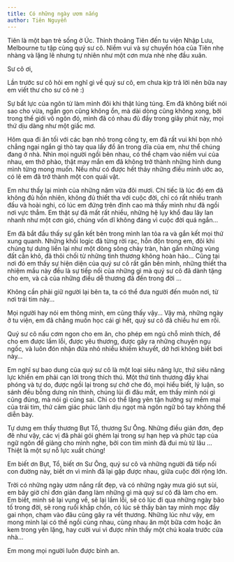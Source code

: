 ```yaml
---
title: Có những ngày ươm nắng
author: Tiên Nguyễn
---
```


<div class="editors-preface"><p>Tiên là một bạn trẻ sống ở Úc. Thỉnh thoảng Tiên đến tu viện Nhập Lưu, Melbourne tu tập cùng quý sư cô. Niềm vui và sự chuyển hóa của Tiên nhẹ nhàng và lặng lẽ nhưng tự nhiên như một cơn mưa nhè nhẹ đầu xuân.</p></div>

Sư cô ơi,

Lần trước sư cô hỏi em nghĩ gì về quý sư cô, em chưa kịp trả lời nên bữa nay em viết thư cho sư cô nè :)

Sự bất lực của ngôn từ làm mình đôi khi thật lúng túng. Em đã không biết nói sao cho vừa, ngắn gọn cũng không ổn, mà dài dòng cũng không xong, bởi trong thế giới vô ngôn đó, mình đã có nhau đủ đầy trong giây phút này, mọi thứ dịu dàng như một giấc mơ.

Hôm qua đi ăn tối với các bạn nhỏ trong công ty, em đã rất vui khi bọn nhỏ chẳng ngại ngần gì thò tay qua lấy đồ ăn trong dĩa của em, như thể chúng đang ở nhà. Nhìn mọi người ngồi bên nhau, có thể chạm vào niềm vui của nhau, em thở phào, thật may mắn em đã không trở thành những hình dung mình từng mong muốn. Nếu như có được hết thảy những điều mình ước ao, có lẽ em đã trở thành một con quái vật. 

Em như thấy lại mình của những năm vừa đôi mươi. Chỉ tiếc là lúc đó em đã không đủ hồn nhiên, không đủ thiết tha với cuộc đời, chỉ có rất nhiều tranh đấu và hoài nghi, có lúc em đứng trên đỉnh cao mà thấy mình như đã ngồi nơi vực thẳm. Em thật sự đã mất rất nhiều, những hệ lụy khổ đau lây lan nhanh như một cơn gió, chúng vốn dĩ không đáng vì cuộc đời quá ngắn…

Em đã bắt đầu thấy sự gắn kết bên trong mình lan tỏa ra và gắn kết mọi thứ xung quanh. Những khối logic đã từng rời rạc, hỗn độn trong em, đôi khi chúng tự dưng liền lại như một dòng sông chảy tràn, hàn gắn những vùng đất cằn khô, đã thôi chối từ những tình thương không hoàn hảo… Cũng tại nơi đó em thấy sự hiện diện của quý sư cô rất gần bên mình, những thiết tha nhiệm mầu này đều là sự tiếp nối của những gì mà quý sư cô đã dành tặng cho em, và cả của những điều dễ thương đã đến trong đời …

Không cần phải giữ người lại bên ta, ta có thể đưa người đến muôn nơi, từ nơi trái tim này…

Mọi người hay nói em thông minh, em cũng thấy vậy… Vậy mà, những ngày ở tu viện, em đã chẳng muốn học cái gì hết, quý sư cô đã chiều hư em rồi.

Quý sư cô nấu cơm ngon cho em ăn, cho phép em ngủ chỗ mình thích, để cho em được lầm lỗi, được yêu thương, được gây ra những chuyện ngu ngốc, và luôn đón nhận đứa nhỏ nhiều khiếm khuyết, dở hơi không biết bơi này… 

Em nghĩ sự bao dung của quý sư cô là một loại siêu năng lực, thứ siêu năng lực khiến em phải cạn lời trong thích thú. Một thứ tình thương đầy khai phóng và tự do, được ngồi lại trong sự chở che đó, mọi hiểu biết, lý luận, so sánh đều bỗng dưng nín thinh, chúng lủi đi đâu mất, em thấy mình nói gì cũng đúng, mà nói gì cũng sai. Chỉ có thể lặng yên tận hưởng sự mềm mại của trái tim, thứ cảm giác phúc lành dịu ngọt mà ngôn ngữ bó tay không thể diễn bày. 

Tự dưng em thấy thương Bụt Tổ, thương Sư Ông. Những điều giản đơn, đẹp đẽ như vậy, các vị đã phải gói ghém lại trong sự hạn hẹp và phức tạp của ngữ ngôn để giảng cho mình nghe, bởi con tim mình đã đui mù từ lâu … Thiệt là một sự nỗ lực xuất chúng!

Em biết ơn Bụt, Tổ, biết ơn Sư Ông, quý sư cô và những người đã tiếp nối con đường này, biết ơn vì mình đã lại gặp được nhau, giữa cuộc đời rộng lớn.

Trời có những ngày ươm nắng rất đẹp, và có những ngày mưa gió sụt sùi, em bây giờ chỉ đơn giản đang làm những gì mà quý sư cô đã làm cho em. Em biết, mình sẽ lại vụng về, sẽ lại lầm lỗi, sẽ có lúc đi qua những ngày bão tố trong đời, sẽ rong ruổi khắp chốn, có lúc sẽ thấy bàn tay mình mọc đầy gai nhọn, chạm vào đâu cũng gây ra vết thương. Những lúc như vậy, em mong mình lại có thể ngồi cùng nhau, cùng nhau ăn một bữa cơm hoặc ăn kem trong yên lặng, hay cười vui vì được nhìn thấy một chú koala trước cửa nhà…

Em mong mọi người luôn được bình an.
